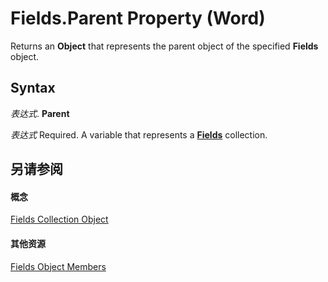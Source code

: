
# Fields.Parent Property (Word)

Returns an  **Object** that represents the parent object of the specified **Fields** object.


## Syntax

 _表达式_. **Parent**

 _表达式_ Required. A variable that represents a **[Fields](c79065bb-ba29-22fd-a9d7-90bb10550035.md)** collection.


## 另请参阅


#### 概念


[Fields Collection Object](c79065bb-ba29-22fd-a9d7-90bb10550035.md)
#### 其他资源


[Fields Object Members](http://msdn.microsoft.com/library/b480b07e-2a71-0e3d-113c-962fcd484bd4%28Office.15%29.aspx)